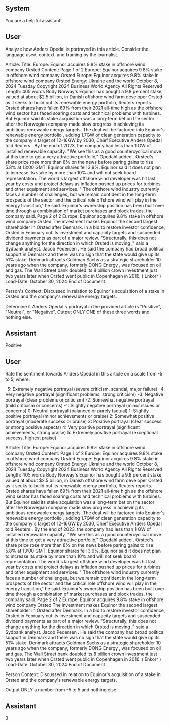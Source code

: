 ## System

You are a helpful assistant!

## User


Analyze how Anders Opedal is portrayed in this article. Consider the language used, context, and framing by the journalist.

Article:
Title: Europe: Equinor acquires 9.8% stake in offshore wind company Orsted
Content: Page 1 of 2
Europe: Equinor acquires 9.8% stake in offshore wind company Orsted
Europe: Equinor acquires 9.8% stake in offshore wind company Orsted
Energy: Ukraine and the world
October 8, 2024 Tuesday
Copyright 2024 Business World Agency All Rights Reserved
Length: 405 words
Body
Norway's Equinor has bought a 9.8 percent stake, valued at about $2.5 billion, in Danish offshore wind farm 
developer Orsted as it seeks to build out its renewable energy portfolio, Reuters reports.
Orsted shares have fallen 69% from their 2021 all-time high as the offshore wind sector has faced soaring costs 
and technical problems with turbines.
But Equinor said its stake acquisition was a long-term bet on the sector after the Norwegian company made slow 
progress in achieving its ambitious renewable energy targets.
The deal will be factored into Equinor's renewable energy portfolio , adding 1.7GW of clean generation capacity to 
the company's target of 12-16GW by 2030, Chief Executive Anders Opedal told Reuters .
By the end of 2023, the company had less than 1 GW of installed renewable capacity.
"We see this as a good countercyclical move at this time to get a very attractive portfolio," Opedahl added .
Orsted's share price rose more than 8% on the news before paring gains to rise 5.8% at 13:00 GMT. Equinor 
shares fell 3.9%.
Equinor said it does not plan to increase its stake by more than 10% and will not seek board representation.
The world's largest offshore wind developer was hit last year by costs and project delays as inflation pushed up 
prices for turbines and other equipment and services.
" The offshore wind industry currently faces a number of challenges, but we remain confident in the long-term 
prospects of the sector and the critical role offshore wind will play in the energy transition," he said.
Equinor's ownership position has been built over time through a combination of market purchases and block trades, 
the company said.
Page 2 of 2
Europe: Equinor acquires 9.8% stake in offshore wind company Orsted
The investment makes Equinor the second largest shareholder in Orsted after Denmark.
In a bid to restore investor confidence, Orsted in February cut its investment and capacity targets and suspended 
dividend payments as part of a major review.
"Structurally, this does not change anything for the direction in which Orsted is moving ," said a Sydbank analyst. 
Jacob Pedersen .
He said the company had broad political support in Denmark and there was no sign that the state would give up its 
51% stake.
Denmark attracts Goldman Sachs as a strategic shareholder 10 years ago when the company, formerly DONG 
Energy , was focused on oil and gas. The Wall Street bank doubled its 8 billion crown investment just two years 
later when Orsted went public in Copenhagen in 2016. ( Enkorr )
Load-Date: October 30, 2024
End of Document

Person's Context: Discussed in relation to Equinor's acquisition of a stake in Orsted and the company's renewable energy targets.

Determine if Anders Opedal's portrayal in the provided article is "Positive", "Neutral", or "Negative".
Output ONLY ONE of these three words and nothing else.


## Assistant

Positive

## User


Rate the sentiment towards Anders Opedal in this article on a scale from -5 to 5, where:

-5: Extremely negative portrayal (severe criticism, scandal, major failure)
-4: Very negative portrayal (significant problems, strong criticism)
-3: Negative portrayal (clear problems or criticism)
-2: Somewhat negative portrayal (mild criticism or concerns)
-1: Slightly negative portrayal (minor issues or concerns)
0: Neutral portrayal (balanced or purely factual)
1: Slightly positive portrayal (minor achievements or praise)
2: Somewhat positive portrayal (moderate success or praise)
3: Positive portrayal (clear success or strong positive aspects)
4: Very positive portrayal (significant achievements, strong praise)
5: Extremely positive portrayal (exceptional success, highest praise)

Article:
Title: Europe: Equinor acquires 9.8% stake in offshore wind company Orsted
Content: Page 1 of 2
Europe: Equinor acquires 9.8% stake in offshore wind company Orsted
Europe: Equinor acquires 9.8% stake in offshore wind company Orsted
Energy: Ukraine and the world
October 8, 2024 Tuesday
Copyright 2024 Business World Agency All Rights Reserved
Length: 405 words
Body
Norway's Equinor has bought a 9.8 percent stake, valued at about $2.5 billion, in Danish offshore wind farm 
developer Orsted as it seeks to build out its renewable energy portfolio, Reuters reports.
Orsted shares have fallen 69% from their 2021 all-time high as the offshore wind sector has faced soaring costs 
and technical problems with turbines.
But Equinor said its stake acquisition was a long-term bet on the sector after the Norwegian company made slow 
progress in achieving its ambitious renewable energy targets.
The deal will be factored into Equinor's renewable energy portfolio , adding 1.7GW of clean generation capacity to 
the company's target of 12-16GW by 2030, Chief Executive Anders Opedal told Reuters .
By the end of 2023, the company had less than 1 GW of installed renewable capacity.
"We see this as a good countercyclical move at this time to get a very attractive portfolio," Opedahl added .
Orsted's share price rose more than 8% on the news before paring gains to rise 5.8% at 13:00 GMT. Equinor 
shares fell 3.9%.
Equinor said it does not plan to increase its stake by more than 10% and will not seek board representation.
The world's largest offshore wind developer was hit last year by costs and project delays as inflation pushed up 
prices for turbines and other equipment and services.
" The offshore wind industry currently faces a number of challenges, but we remain confident in the long-term 
prospects of the sector and the critical role offshore wind will play in the energy transition," he said.
Equinor's ownership position has been built over time through a combination of market purchases and block trades, 
the company said.
Page 2 of 2
Europe: Equinor acquires 9.8% stake in offshore wind company Orsted
The investment makes Equinor the second largest shareholder in Orsted after Denmark.
In a bid to restore investor confidence, Orsted in February cut its investment and capacity targets and suspended 
dividend payments as part of a major review.
"Structurally, this does not change anything for the direction in which Orsted is moving ," said a Sydbank analyst. 
Jacob Pedersen .
He said the company had broad political support in Denmark and there was no sign that the state would give up its 
51% stake.
Denmark attracts Goldman Sachs as a strategic shareholder 10 years ago when the company, formerly DONG 
Energy , was focused on oil and gas. The Wall Street bank doubled its 8 billion crown investment just two years 
later when Orsted went public in Copenhagen in 2016. ( Enkorr )
Load-Date: October 30, 2024
End of Document

Person Context: Discussed in relation to Equinor's acquisition of a stake in Orsted and the company's renewable energy targets.

Output ONLY a number from -5 to 5 and nothing else.


## Assistant

3

